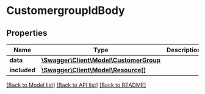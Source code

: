 # CustomergroupIdBody

## Properties
Name | Type | Description | Notes
------------ | ------------- | ------------- | -------------
**data** | [**\Swagger\Client\Model\CustomerGroup**](CustomerGroup.md) |  | [optional] 
**included** | [**\Swagger\Client\Model\Resource[]**](Resource.md) |  | [optional] 

[[Back to Model list]](../../README.md#documentation-for-models) [[Back to API list]](../../README.md#documentation-for-api-endpoints) [[Back to README]](../../README.md)

